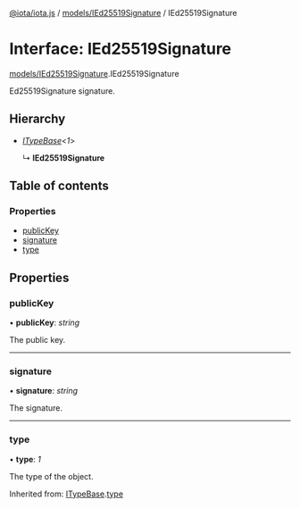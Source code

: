 [@iota/iota.js](../README.md) / [models/IEd25519Signature](../modules/models_ied25519signature.md) / IEd25519Signature

# Interface: IEd25519Signature

[models/IEd25519Signature](../modules/models_ied25519signature.md).IEd25519Signature

Ed25519Signature signature.

## Hierarchy

* [*ITypeBase*](models_itypebase.itypebase.md)<*1*\>

  ↳ **IEd25519Signature**

## Table of contents

### Properties

- [publicKey](models_ied25519signature.ied25519signature.md#publickey)
- [signature](models_ied25519signature.ied25519signature.md#signature)
- [type](models_ied25519signature.ied25519signature.md#type)

## Properties

### publicKey

• **publicKey**: *string*

The public key.

___

### signature

• **signature**: *string*

The signature.

___

### type

• **type**: *1*

The type of the object.

Inherited from: [ITypeBase](models_itypebase.itypebase.md).[type](models_itypebase.itypebase.md#type)
